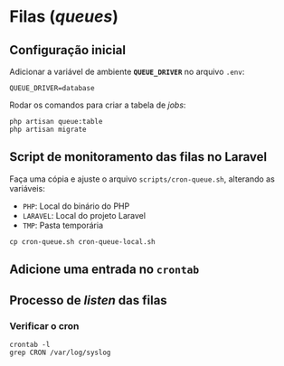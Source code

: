 # Filas (_queues_)

## Configuração inicial
Adicionar a variável de ambiente **`QUEUE_DRIVER`** no arquivo `.env`:

`QUEUE_DRIVER=database`

Rodar os comandos para criar a tabela de _jobs_:
```
php artisan queue:table
php artisan migrate
```
## Script de monitoramento das filas no Laravel

Faça uma cópia e ajuste o arquivo `scripts/cron-queue.sh`, alterando as variáveis:
- `PHP`: Local do binário do PHP
- `LARAVEL`: Local do projeto Laravel
- `TMP`: Pasta temporária

```
cp cron-queue.sh cron-queue-local.sh
```

## Adicione uma entrada no `crontab`



## Processo de _listen_ das filas

### Verificar o cron
```
crontab -l
grep CRON /var/log/syslog
```


